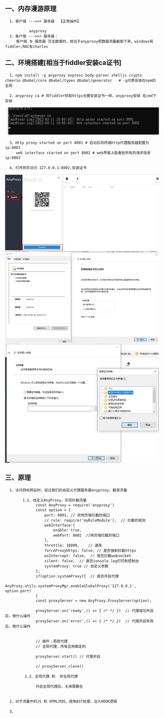 ## 一、内存漫游原理
      1、客户端 --->>> 服务器  【正常操作】
      
               anyproxy
      2、客户端 --->>> 服务器：
         客户端 与 服务器 交互数据时，相当于anyproxy把数据流量截取下来，windows有fiddler,MAC有charles
         
## 二、环境搭建[相当于fiddler安装ca证书]
      1、npm install -g anyproxy express body-parser shelljs crypto cheerio @babel/core @babel/types @babel/generator   # -g代表安装在npm的全局
      
      2、anyproxy ca # 同fiddler抓取https也要安装证书一样，anyproxy安装 在cmd下安装 
![imag](https://github.com/fengxunzhe/crawler/blob/main/%E5%86%85%E5%AD%98%E6%BC%AB%E6%B8%B8/img/1.png)

      3、Http proxy started on port 8001 # 启动后将终端http代理服务器配置为ip:8001
         web interface started on port 8002 # web界面上能看到所有的请求信息ip:8002
         
      4、打开网页访问 127.0.0.1:8002,安装证书
![imag](https://github.com/fengxunzhe/crawler/blob/main/%E5%86%85%E5%AD%98%E6%BC%AB%E6%B8%B8/img/2.png)
![imag](https://github.com/fengxunzhe/crawler/blob/main/%E5%86%85%E5%AD%98%E6%BC%AB%E6%B8%B8/img/3.png)
![imag](https://github.com/fengxunzhe/crawler/blob/main/%E5%86%85%E5%AD%98%E6%BC%AB%E6%B8%B8/img/4.png)

## 三、原理
      1、访问目标网站时，经过我们的自定义代理服务器anyproxy，截获流量
      
            1.1、自定义AnyProxy，实现拦截流量
                  const AnyProxy = require('anyproxy')
                  const option = {
                      port: 8001, // 非网页端拦截的端口
                      // rule: require('myRuleModule'),  // 拦截的规则
                      webInterface:{
                          enable: true,
                          webPort: 8002  //网页端拦截的端口
                      },
                      throttle: 10000,    // 速率
                      forceProxyHttps: false, // 是否强制拦截https
                      wsIntercept: false,  // 是否拦截websocket
                      silent: false,  // 是否console.log打印到控制台
                      systemProxy: true // 自定义参数
                  };
                  if(option.systemProxy){  // 是否开启代理
                      AnyProxy.utils.systemProxyMgr.enableGlobalProxy('127.0.0.1', option.port)
                  }
                  const proxyServer = new AnyProxy.ProxyServer(option);

                  proxyServer.on('ready',() => { /* */ })  // 代理成功开启后，做什么操作
                  proxyServer.on('error',() => { /* */ })  // 代理开启失败后，做什么操作


                  // 插件：局部代理
                  // 全局代理，所有应用都走的

                  proxyServer.start() // 代理开启

                  // proxyServer.close()
                  
             1.2、全局代理 和  非全局代理
             
                  开启全局代理后，关掉需要在

      
      2、对于流量中的JS 和 HTML代码，使用AST处理，注入HOOK逻辑
      
      3、
